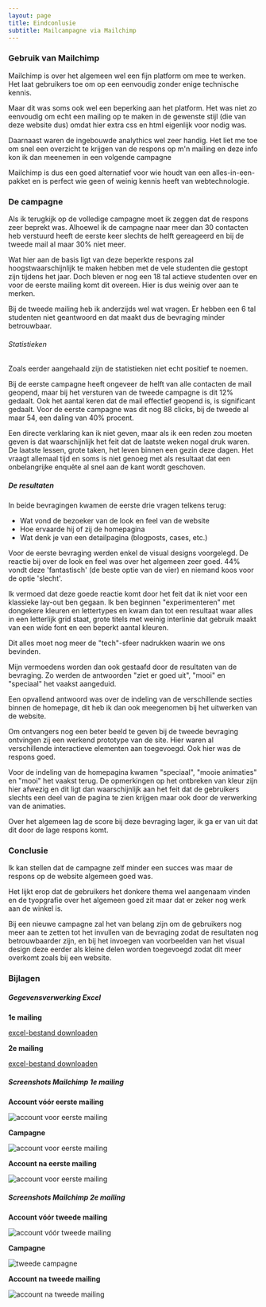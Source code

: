 ```yaml
---
layout: page
title: Eindconlusie
subtitle: Mailcampagne via Mailchimp
---
```


### Gebruik van Mailchimp

Mailchimp is over het algemeen wel een fijn platform om mee te werken. Het laat gebruikers toe om op een eenvoudig zonder enige technische kennis.

Maar dit was soms ook wel een beperking aan het platform. Het was niet zo eenvoudig om echt een mailing op te maken in de gewenste stijl (die van deze website dus) omdat hier extra css en html eigenlijk voor nodig was.

Daarnaast waren de ingebouwde analythics wel zeer handig. Het liet me toe om snel een overzicht te krijgen van de respons op m'n mailing en deze info kon ik dan meenemen in een volgende campagne

Mailchimp is dus een goed alternatief voor wie houdt van een alles-in-een-pakket en is perfect wie geen of weinig kennis heeft van webtechnologie.

### De campagne

Als ik terugkijk op de volledige campagne moet ik zeggen dat de respons zeer beprekt was. Alhoewel ik de campagne naar meer dan 30 contacten heb verstuurd heeft de eerste keer slechts de helft gereageerd en bij de tweede mail al maar 30% niet meer.

Wat hier aan de basis ligt van deze beperkte respons zal hoogstwaarschijnlijk te maken hebben met de vele studenten die gestopt zijn tijdens het jaar. Doch bleven er nog een 18 tal actieve studenten over en voor de eerste mailing komt dit overeen. Hier is dus weinig over aan te merken.

Bij de tweede mailing heb ik anderzijds wel wat vragen. Er hebben een 6 tal studenten niet geantwoord en dat maakt dus de bevraging minder betrouwbaar.

###### Statistieken

Zoals eerder aangehaald zijn de statistieken niet echt positief te noemen.

Bij de eerste campagne heeft ongeveer de helft van alle contacten de mail geopend, maar bij het versturen van de tweede campagne is dit 12% gedaalt. Ook het aantal keren dat de mail effectief geopend is, is significant gedaalt. Voor de eerste campagne was dit nog 88 clicks, bij de tweede al maar 54, een daling van 40% procent.

Een directe verklaring kan ik niet geven, maar als ik een reden zou moeten geven is dat waarschijnlijk het feit dat de laatste weken nogal druk waren. De laatste lessen, grote taken, het leven binnen een gezin deze dagen. Het vraagt allemaal tijd en soms is niet genoeg met als resultaat dat een onbelangrijke enquête al snel aan de kant wordt geschoven.

##### De resultaten

In beide bevragingen kwamen de eerste drie vragen telkens terug:
- Wat vond de bezoeker van de look en feel van de website
- Hoe ervaarde hij of zij de homepagina
- Wat denk je van een detailpagina (blogposts, cases, etc.)

Voor de eerste bevraging werden enkel de visual designs voorgelegd. De reactie bij over de look en feel was over het algemeen zeer goed. 44% vondt deze 'fantastisch' (de beste optie van de vier) en niemand koos voor de optie 'slecht'.

Ik vermoed dat deze goede reactie komt door het feit dat ik niet voor een klassieke lay-out ben gegaan. Ik ben beginnen "experimenteren" met dongekere kleuren en lettertypes en kwam dan tot een resultaat waar alles in een letterlijk grid staat, grote titels met weinig interlinie dat gebruik maakt van een wide font en een beperkt aantal kleuren.

Dit alles moet nog meer de "tech"-sfeer nadrukken waarin we ons bevinden.

Mijn vermoedens worden dan ook gestaafd door de resultaten van de bevraging. Zo werden de antwoorden "ziet er goed uit", "mooi" en "speciaal" het vaakst aangeduid.

Een opvallend antwoord was over de indeling van de verschillende secties binnen de homepage, dit heb ik dan ook meegenomen bij het uitwerken van de website.

Om ontvangers nog een beter beeld te geven bij de tweede bevraging ontvingen zij een werkend prototype van de site. Hier waren al verschillende interactieve elementen aan toegevoegd. Ook hier was de respons goed.

Voor de indeling van de homepagina kwamen "speciaal", "mooie animaties" en "mooi" het vaakst terug. De opmerkingen op het ontbreken van kleur zijn hier afwezig en dit ligt dan waarschijnlijk aan het feit dat de gebruikers slechts een deel van de pagina te zien krijgen maar ook door de verwerking van de animaties.

Over het algemeen lag de score bij deze bevraging lager, ik ga er van uit dat dit door de lage respons komt.

### Conclusie

Ik kan stellen dat de campagne zelf minder een succes was maar de respons op de website algemeen goed was.

Het lijkt erop dat de gebruikers het donkere thema wel aangenaam vinden en de tyopgrafie over het algemeen goed zit maar dat er zeker nog werk aan de winkel is.

Bij een nieuwe campagne zal het van belang zijn om de gebruikers nog meer aan te zetten tot het invullen van de bevraging zodat de resultaten nog betrouwbaarder zijn, en bij het invoegen van voorbeelden van het visual design deze eerder als kleine delen worden toegevoegd zodat dit meer overkomt zoals bij een website.

### Bijlagen

##### Gegevensverwerking Excel

**1e mailing**

<a href="https://pgmgent-1920-students.github.io/case1-pgm-website-baas-pgm-lenndery/src/buscom/buscom_campagne1_evaluatie.xlsx" class="text-modern small btn-arrow-link" download>excel-bestand downloaden</a>

**2e mailing**

<a href="https://pgmgent-1920-students.github.io/case1-pgm-website-baas-pgm-lenndery/src/buscom/campagne-2/buscom_campagne_2_evaluatie.xlsx" class="text-modern small btn-arrow-link" download>excel-bestand downloaden</a>

##### Screenshots Mailchimp 1e mailing

**Account vóór eerste mailing**

![account voor eerste mailing](https://pgmgent-1920-students.github.io/case1-pgm-website-baas-pgm-lenndery/src/buscom/mailchimp_account_voor.png)

**Campagne**

![account voor eerste mailing](https://pgmgent-1920-students.github.io/case1-pgm-website-baas-pgm-lenndery/src/buscom/mailchilmp_campagne.png)

**Account na eerste mailing**

![account voor eerste mailing](https://pgmgent-1920-students.github.io/case1-pgm-website-baas-pgm-lenndery/src/buscom/mailchimp_account_na.png)

##### Screenshots Mailchimp 2e mailing

**Account vóór tweede mailing**

![account vóór tweede mailing](https://pgmgent-1920-students.github.io/case1-pgm-website-baas-pgm-lenndery/src/buscom/campagne-2/mailchimp_account_voor_campagne_2.png)

**Campagne**

![tweede campagne](https://pgmgent-1920-students.github.io/case1-pgm-website-baas-pgm-lenndery/src/buscom/campagne-2/mailchmip_campagne_2.png)

**Account na tweede mailing**

![account na tweede mailing](https://pgmgent-1920-students.github.io/case1-pgm-website-baas-pgm-lenndery/src/buscom/campagne-2/mailchimp_account_na_campagne_2.png)